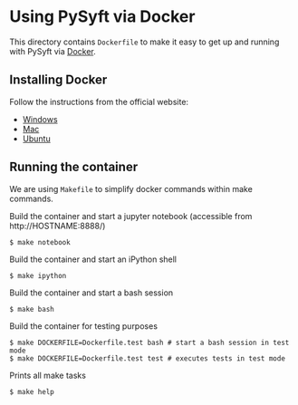 # Using PySyft via Docker

This directory contains `Dockerfile` to make it easy to get up and running with
PySyft via [Docker](http://www.docker.com/).

## Installing Docker

Follow the instructions from the official website:

* [Windows](https://www.docker.com/docker-windows)
* [Mac](https://www.docker.com/docker-mac)
* [Ubuntu](https://www.docker.com/docker-ubuntu)

## Running the container

We are using `Makefile` to simplify docker commands within make commands.

Build the container and start a jupyter notebook (accessible from http://HOSTNAME:8888/)

    $ make notebook

Build the container and start an iPython shell

    $ make ipython

Build the container and start a bash session

    $ make bash

Build the container for testing purposes

    $ make DOCKERFILE=Dockerfile.test bash # start a bash session in test mode
    $ make DOCKERFILE=Dockerfile.test test # executes tests in test mode

Prints all make tasks

    $ make help
